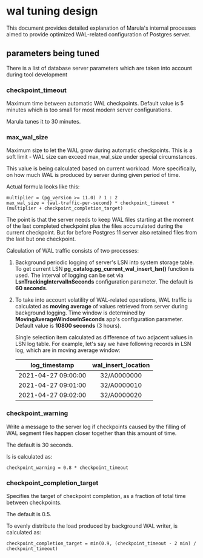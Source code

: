 # wal tuning design

This document provides detailed explanation of Marula's internal processes aimed to provide optimized WAL-related
configuration of Postgres server.

## parameters being tuned

There is a list of database server parameters which are taken into account during tool development



### checkpoint_timeout

Maximum time between automatic WAL checkpoints.
Default value is 5 minutes which is too small for most modern server configurations.

Marula tunes it to 30 minutes.



### max_wal_size

Maximum size to let the WAL grow during automatic checkpoints.
This is a soft limit - WAL size can exceed max_wal_size under special circumstances.

This value is being calculated based on current workload.
More specifically, on how much WAL is produced by server during given period of time.

Actual formula looks like this:

```
multiplier = (pg_version >= 11.0) ? 1 : 2
max_wal_size = {wal-traffic-per-second} * checkpoint_timeout * (multiplier + checkpoint_completion_target)
```

The point is that the server needs to keep WAL files starting at the moment of the last completed checkpoint
plus the files accumulated during the current checkpoint. But for before Postgres 11 server also retained 
files from the last but one checkpoint.

Calculation of WAL traffic consists of two processes:

1. Background periodic logging of server's LSN into system storage table. To get current LSN **pg_catalog.pg_current_wal_insert_lsn()** function is used.
   The interval of logging can be set via **LsnTrackingIntervalInSeconds** configuration parameter. The default is **60 seconds**.

2. To take into account volatility of WAL-related operations, WAL traffic is calculated as **moving average** of values retrieved from server during background logging.
   Time window is determined by **MovingAverageWindowInSeconds** app's configuration parameter. Default value is **10800 seconds** (3 hours).

   Single selection item calculated as difference of two adjacent values in LSN log table.
   For example, let's say we have following records in LSN log, which are in moving average window:

   | log_timestamp       | wal_insert_location |
   | :-----------------: | :-----------------: |
   | 2021-04-27 09:00:00 | 32/A0000000         |
   | 2021-04-27 09:01:00 | 32/A0000010         |
   | 2021-04-27 09:02:00 | 32/A0000020         |





### checkpoint_warning

Write a message to the server log if checkpoints caused by the filling of WAL segment files
happen closer together than this amount of time.

The default is 30 seconds.

Is is calculated as:

```
checkpoint_warning = 0.8 * checkpoint_timeout
```



### checkpoint_completion_target

Specifies the target of checkpoint completion, as a fraction of total time between checkpoints.

The default is 0.5.

To evenly distribute the load produced by background WAL writer, is calculated as:

```
checkpoint_completion_target = min(0.9, (checkpoint_timeout - 2 min) / checkpoint_timeout)
```
